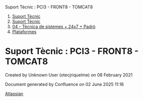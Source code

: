 Suport Tècnic : PCI3 - FRONT8 - TOMCAT8  

1.  [Suport Tècnic](index.md)
2.  [Suport Tècnic](13893782.md)
3.  [04 - Tècnica de sistemes + 24x7 + Padró](26313202.md)
4.  [Plataformes](Plataformes_41520520.md)

Suport Tècnic : PCI3 - FRONT8 - TOMCAT8
=======================================

Created by Unknown User (otecjriquelme) on 08 February 2021

Document generated by Confluence on 02 June 2025 11:16

[Atlassian](http://www.atlassian.com/)